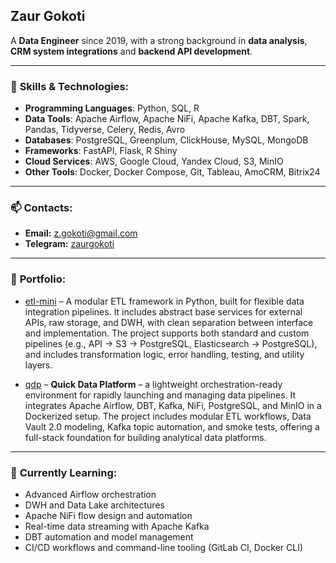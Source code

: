 ## Zaur Gokoti

A **Data Engineer** since 2019, with a strong background in **data analysis**, **CRM system integrations** and **backend API development**.

---

### 🔧 **Skills & Technologies**:
- **Programming Languages**: Python, SQL, R 
- **Data Tools**: Apache Airflow, Apache NiFi, Apache Kafka, DBT, Spark, Pandas, Tidyverse, Celery, Redis, Avro
- **Databases**: PostgreSQL, Greenplum, ClickHouse, MySQL, MongoDB
- **Frameworks**: FastAPI, Flask, R Shiny
- **Cloud Services**: AWS, Google Cloud, Yandex Cloud, S3, MinIO
- **Other Tools**: Docker, Docker Compose, Git, Tableau, AmoCRM, Bitrix24

---

### 📫 **Contacts**:
- **Email:** [z.gokoti@gmail.com](mailto:z.gokoti@gmail.com)
- **Telegram:** [zaurgokoti](https://t.me/zaurgokoti)

---

### 📂 **Portfolio**:
- [etl-mini](https://github.com/Zaur86/etl-mini) – A modular ETL framework in Python, built for flexible data integration pipelines. It includes abstract base services for external APIs, raw storage, and DWH, with clean separation between interface and implementation. The project supports both standard and custom pipelines (e.g., API → S3 → PostgreSQL, Elasticsearch → PostgreSQL), and includes transformation logic, error handling, testing, and utility layers.

- [qdp](https://github.com/Zaur86/qdp) – **Quick Data Platform** – a lightweight orchestration-ready environment for rapidly launching and managing data pipelines. It integrates Apache Airflow, DBT, Kafka, NiFi, PostgreSQL, and MinIO in a Dockerized setup. The project includes modular ETL workflows, Data Vault 2.0 modeling, Kafka topic automation, and smoke tests, offering a full-stack foundation for building analytical data platforms.

---

### 🌱 **Currently Learning**:
- Advanced Airflow orchestration
- DWH and Data Lake architectures
- Apache NiFi flow design and automation
- Real-time data streaming with Apache Kafka
- DBT automation and model management
- CI/CD workflows and command-line tooling (GitLab CI, Docker CLI)

<!--
**Zaur86/Zaur86** is a ✨ _special_ ✨ repository because its `README.md` (this file) appears on your GitHub profile.

Here are some ideas to get you started:

- 🔭 I’m currently working on ...
- 🌱 I’m currently learning ...
- 👯 I’m looking to collaborate on ...
- 🤔 I’m looking for help with ...
- 💬 Ask me about ...
- 📫 How to reach me: ...
- 😄 Pronouns: ...
- ⚡ Fun fact: ...
-->
